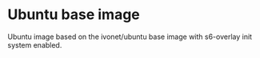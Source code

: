 # Ubuntu base image

Ubuntu image based on the ivonet/ubuntu base image with s6-overlay init system enabled.

